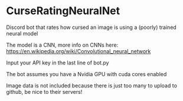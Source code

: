 # CurseRatingNeuralNet
Discord bot that rates how cursed an image is using a (poorly) trained neural model

The model is a CNN, more info on CNNs here:
https://en.wikipedia.org/wiki/Convolutional_neural_network

Input your API key in the last line of bot.py

The bot assumes you have a Nvidia GPU with cuda cores enabled

Image data is not included because there is just too many to upload to github, be nice to their servers!
